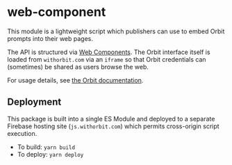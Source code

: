 # web-component

This module is a lightweight script which publishers can use to embed Orbit prompts into their web pages.

The API is structured via [Web Components](https://developer.mozilla.org/en-US/docs/Web/Web_Components). The Orbit interface itself is loaded from `withorbit.com` via an `iframe` so that Orbit credentials can (sometimes) be shared as users browse the web.

For usage details, see [the Orbit documentation](https://docs.withorbit.com).

## Deployment

This package is built into a single ES Module and deployed to a separate Firebase hosting site (`js.withorbit.com`) which permits cross-origin script execution.

* To build: `yarn build`
* To deploy: `yarn deploy`
